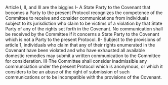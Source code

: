 Article I, II, and III are the biggies
I- A State Party to the Covenant that becomes a Party to the present Protocol recognizes the competence of the Committee to receive and consider communications from individuals subject to its jurisdiction who claim to be victims of a violation by that State Party of any of the rights set forth in the Covenant. No communication shall be received by the Committee if it concerns a State Party to the Covenant which is not a Party to the present Protocol.
II- Subject to the provisions of article 1, individuals who claim that any of their rights enumerated in the Covenant have been violated and who have exhausted all available domestic remedies may submit a written communication to the Committee for consideration.
III-The Committee shall consider inadmissible any communciation under the present Protocol which is anonymous, or which it considers to be an abuse of the right of submission of such communications or to be incompatible with the provisions of the Covenant.
